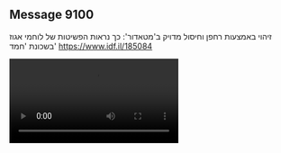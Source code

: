 ## Message 9100

זיהוי באמצעות רחפן וחיסול מדויק ב'מטאדור':
כך נראות הפשיטות של לוחמי אגוז בשכונת 'חמד'
https://www.idf.il/185084

![Video](./9100/9100_media.mp4)
